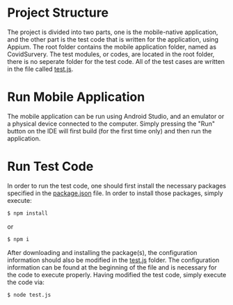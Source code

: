 # Project Structure 

The project is divided into two parts, one is the mobile-native application, and the other part is the test code that is written for the application, using Appium. 
The root folder contains the mobile application folder, named as CovidSurvery. The test modules, or codes, are located in the root folder, there is no seperate
folder for the test code. All of the test cases are written in the file called [test.js](test.js). 

# Run Mobile Application

The mobile application can be run using Android Studio, and an emulator or a physical device connected to the computer. Simply pressing the "Run" button on the IDE
will first build (for the first time only) and then run the application.

# Run Test Code

In order to run the test code, one should first install the necessary packages specified in the [package.json](package.json) file. In order to install those packages, simply execute:
```sh
$ npm install 
```
or 
```sh
$ npm i
```
After downloading and installing the package(s), the configuration information should also be modified in the [test.js](test.js) folder. The configuration information can be 
found at the beginning of the file and is necessary for the code to execute properly. Having modified the test code, simply execute the code via:
```sh
$ node test.js 
```
